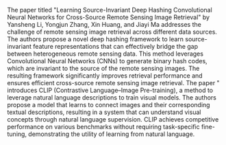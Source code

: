 The paper titled "Learning Source-Invariant Deep Hashing Convolutional Neural Networks for Cross-Source Remote Sensing Image Retrieval" by Yansheng Li, Yongjun Zhang, Xin Huang, and Jiayi Ma addresses the challenge of remote sensing image retrieval across different data sources. The authors propose a novel deep hashing framework to learn source-invariant feature representations that can effectively bridge the gap between heterogeneous remote sensing data. This method leverages Convolutional Neural Networks (CNNs) to generate binary hash codes, which are invariant to the source of the remote sensing images. The resulting framework significantly improves retrieval performance and ensures efficient cross-source remote sensing image retrieval.
The paper " introduces CLIP (Contrastive Language–Image Pre-training), a method to leverage natural language descriptions to train visual models. The authors propose a model that learns to connect images and their corresponding textual descriptions, resulting in a system that can understand visual concepts through natural language supervision. CLIP achieves competitive performance on various benchmarks without requiring task-specific fine-tuning, demonstrating the utility of learning from natural language.
